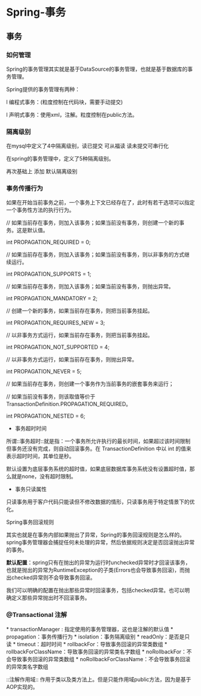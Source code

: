 # Spring-事务

## 事务

### 如何管理

Spring的事务管理其实就是基于DataSource的事务管理，也就是基于数据库的事务管理。

Spring提供的事务管理有两种：

l   编程式事务：(粒度控制在代码块，需要手动提交)

l   声明式事务：使用xml，注解。粒度控制在public方法。

### 隔离级别

在mysql中定义了4中隔离级别，读已提交 可从福读 读未提交可串行化

在spring的事务管理中，定义了5种隔离级别。

再次基础上 添加 默认隔离级别

### 事务传播行为

如果在开始当前事务之前，一个事务上下文已经存在了，此时有若干选项可以指定一个事务性方法的执行行为。

// 如果当前存在事务，则加入该事务；如果当前没有事务，则创建一个新的事务。这是默认值。

int PROPAGATION_REQUIRED = 0;

// 如果当前存在事务，则加入该事务；如果当前没有事务，则以非事务的方式继续运行。

int PROPAGATION_SUPPORTS = 1;

// 如果当前存在事务，则加入该事务；如果当前没有事务，则抛出异常。

int PROPAGATION_MANDATORY = 2;

// 创建一个新的事务，如果当前存在事务，则把当前事务挂起。

int PROPAGATION_REQUIRES_NEW = 3;

// 以非事务方式运行，如果当前存在事务，则把当前事务挂起。

int PROPAGATION_NOT_SUPPORTED = 4;

// 以非事务方式运行，如果当前存在事务，则抛出异常。

int PROPAGATION_NEVER = 5;

// 如果当前存在事务，则创建一个事务作为当前事务的嵌套事务来运行；

// 如果当前没有事务，则该取值等价于TransactionDefinition.PROPAGATION_REQUIRED。

int PROPAGATION_NESTED = 6;

- 事务超时时间

所谓::事务超时::就是指：一个事务所允许执行的最长时间，如果超过该时间限制但事务还没有完成，则自动回滚事务。在 TransactionDefinition 中以 int 的值来表示超时时间，其单位是秒。

默认设置为底层事务系统的超时值，如果底层数据库事务系统没有设置超时值，那么就是none，没有超时限制。

- 事务只读属性

只读事务用于客户代码只能读但不修改数据的情形，只读事务用于特定情景下的优化。

Spring事务回滚规则

其实也就是在事务内部如果抛出了异常，Spring的事务回滚规则是怎么样的。spring事务管理器会捕捉任何未处理的异常，然后依据规则决定是否回滚抛出异常的事务。

**默认配置**：spring只有在抛出的异常为运行时unchecked异常时才回滚该事务，也就是抛出的异常为RuntimeException的子类(Errors也会导致事务回滚)，而抛出checked异常则不会导致事务回滚。

我们可以明确的配置在抛出那些异常时回滚事务，包括checked异常。也可以明确定义那些异常抛出时不回滚事务。

### @Transactional 注解

 \* transactionManager : 指定使用的事务管理器，这也是注解的默认值 
 \* propagation：事务传播行为 
 \* isolation：事务隔离级别 
 \* readOnly：是否是只读 
 \* timeout：超时时间 
 \* rollbackFor：导致事务回滚的异常类数组 
 \* rollbackForClassName：导致事务回滚的异常类名字数组 
 \* noRollbackFor：不会导致事务回滚的异常类数组 
 \* noRollbackForClassName：不会导致事务回滚的异常类名字数组

::注解作用域:: 
 作用于类以及类方法上。但是只能作用域public方法，因为是基于AOP实现的。